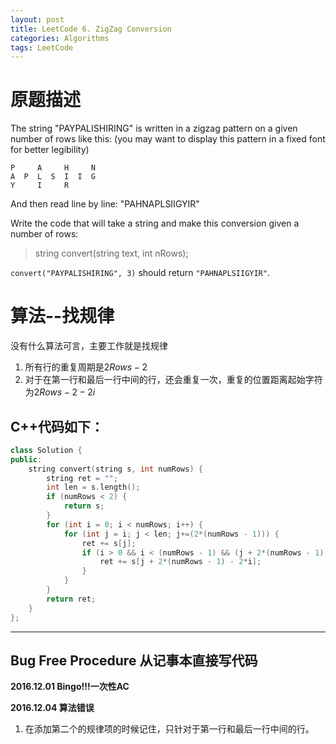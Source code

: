 ```yaml
---
layout: post
title: LeetCode 6. ZigZag Conversion
categories: Algorithms
tags: LeetCode
---
```


# 原题描述  
The string "PAYPALISHIRING" is written in a zigzag pattern on a given number of rows like this: (you may want to display this pattern in a fixed font for better legibility)  

```
P     A     H     N  
A  P  L  S  I  I  G  
Y     I     R  
```
And then read line by line: "PAHNAPLSIIGYIR"

Write the code that will take a string and make this conversion given a number of rows:

> string convert(string text, int nRows);

`convert("PAYPALISHIRING", 3)` should return `"PAHNAPLSIIGYIR"`.   

# 算法--找规律  
没有什么算法可言，主要工作就是找规律  
1. 所有行的重复周期是$2Rows - 2$  
2. 对于在第一行和最后一行中间的行，还会重复一次，重复的位置距离起始字符为$2Rows - 2 - 2i$  

## C++代码如下：  
```c++
class Solution {  
public:  
    string convert(string s, int numRows) {   
        string ret = "";
        int len = s.length();
        if (numRows < 2) {
            return s;
        }
        for (int i = 0; i < numRows; i++) {
            for (int j = i; j < len; j+=(2*(numRows - 1))) {
                ret += s[j];
                if (i > 0 && i < (numRows - 1) && (j + 2*(numRows - 1) - 2*i) < len) {
                    ret += s[j + 2*(numRows - 1) - 2*i];
                }
            }
        }
        return ret;
    }  
};
```

--------------------------

## Bug Free Procedure  从记事本直接写代码  
**2016.12.01 Bingo!!!一次性AC**  

**2016.12.04 算法错误**  
1. 在添加第二个的规律项的时候记住，只针对于第一行和最后一行中间的行。  

